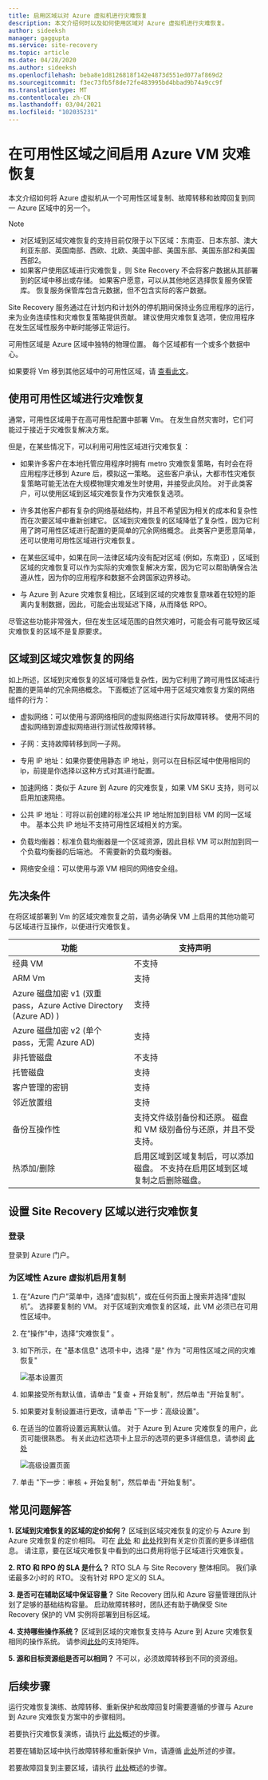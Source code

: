 ```yaml
---
title: 启用区域以对 Azure 虚拟机进行灾难恢复
description: 本文介绍何时以及如何使用区域对 Azure 虚拟机进行灾难恢复。
author: sideeksh
manager: gaggupta
ms.service: site-recovery
ms.topic: article
ms.date: 04/28/2020
ms.author: sideeksh
ms.openlocfilehash: beba8e1d8126818f142e4873d551ed077af869d2
ms.sourcegitcommit: f3ec73fb5f8de72fe483995bd4bbad9b74a9cc9f
ms.translationtype: MT
ms.contentlocale: zh-CN
ms.lasthandoff: 03/04/2021
ms.locfileid: "102035231"
---
```

# <a name="enable-azure-vm-disaster-recovery-between-availability-zones"></a>在可用性区域之间启用 Azure VM 灾难恢复

本文介绍如何将 Azure 虚拟机从一个可用性区域复制、故障转移和故障回复到同一 Azure 区域中的另一个。

>[!NOTE]
>
>- 对区域到区域灾难恢复的支持目前仅限于以下区域：东南亚、日本东部、澳大利亚东部、英国南部、西欧、北欧、美国中部、美国东部、美国东部2和美国西部2。  
>- 如果客户使用区域进行灾难恢复，则 Site Recovery 不会将客户数据从其部署到的区域中移出或存储。 如果客户愿意，可以从其他地区选择恢复服务保管库。 恢复服务保管库包含元数据，但不包含实际的客户数据。

Site Recovery 服务通过在计划内和计划外的停机期间保持业务应用程序的运行，来为业务连续性和灾难恢复策略提供贡献。 建议使用灾难恢复选项，使应用程序在发生区域性服务中断时能够正常运行。

可用性区域是 Azure 区域中独特的物理位置。 每个区域都有一个或多个数据中心。 

如果要将 Vm 移到其他区域中的可用性区域，请 [查看此文](../resource-mover/move-region-availability-zone.md)。

## <a name="using-availability-zones-for-disaster-recovery"></a>使用可用性区域进行灾难恢复 

通常，可用性区域用于在高可用性配置中部署 Vm。 在发生自然灾害时，它们可能过于接近于灾难恢复解决方案。

但是，在某些情况下，可以利用可用性区域进行灾难恢复：

- 如果许多客户在本地托管应用程序时拥有 metro 灾难恢复策略，有时会在将应用程序迁移到 Azure 后，模拟这一策略。 这些客户承认，大都市性灾难恢复策略可能无法在大规模物理灾难发生时使用，并接受此风险。 对于此类客户，可以使用区域到区域灾难恢复作为灾难恢复选项。

- 许多其他客户都有复杂的网络基础结构，并且不希望因为相关的成本和复杂性而在次要区域中重新创建它。 区域到灾难恢复的区域降低了复杂性，因为它利用了跨可用性区域进行配置的更简单的冗余网络概念。 此类客户更愿意简单，还可以使用可用性区域进行灾难恢复。

- 在某些区域中，如果在同一法律区域内没有配对区域 (例如，东南亚) ，区域到区域的灾难恢复可以作为实际的灾难恢复解决方案，因为它可以帮助确保合法遵从性，因为你的应用程序和数据不会跨国家边界移动。 

- 与 Azure 到 Azure 灾难恢复相比，区域到区域的灾难恢复意味着在较短的距离内复制数据，因此，可能会出现延迟下降，从而降低 RPO。

尽管这些功能非常强大，但在发生区域范围的自然灾难时，可能会有可能导致区域灾难恢复的区域不是复原要求。

## <a name="networking-for-zone-to-zone-disaster-recovery"></a>区域到区域灾难恢复的网络

如上所述，区域到灾难恢复的区域可降低复杂性，因为它利用了跨可用性区域进行配置的更简单的冗余网络概念。 下面概述了区域中用于区域灾难恢复方案的网络组件的行为： 

- 虚拟网络：可以使用与源网络相同的虚拟网络进行实际故障转移。 使用不同的虚拟网络到源虚拟网络进行测试性故障转移。

- 子网：支持故障转移到同一子网。

- 专用 IP 地址：如果你要使用静态 IP 地址，则可以在目标区域中使用相同的 ip，前提是你选择以这种方式对其进行配置。

- 加速网络：类似于 Azure 到 Azure 的灾难恢复，如果 VM SKU 支持，则可以启用加速网络。

- 公共 IP 地址：可将以前创建的标准公共 IP 地址附加到目标 VM 的同一区域中。 基本公共 IP 地址不支持可用性区域相关的方案。

- 负载均衡器：标准负载均衡器是一个区域资源，因此目标 VM 可以附加到同一个负载均衡器的后端池。 不需要新的负载均衡器。

- 网络安全组：可以使用与源 VM 相同的网络安全组。

## <a name="pre-requisites"></a>先决条件

在将区域部署到 Vm 的区域灾难恢复之前，请务必确保 VM 上启用的其他功能可与区域进行互操作，以便进行灾难恢复。

|功能  | 支持声明  |
|---------|---------|
|经典 VM   |     不支持    |
|ARM Vm    |    支持    |
|Azure 磁盘加密 v1 (双重 pass，Azure Active Directory (Azure AD) )      |     支持   |
|Azure 磁盘加密 v2 (单个 pass，无需 Azure AD)     |    支持    |
|非托管磁盘    |    不支持    |
|托管磁盘    |    支持    |
|客户管理的密钥    |    支持    |
|邻近放置组    |    支持    |
|备份互操作性    |    支持文件级别备份和还原。 磁盘和 VM 级别备份与还原，并且不受支持。    |
|热添加/删除    |    启用区域到区域复制后，可以添加磁盘。 不支持在启用区域到区域复制之后删除磁盘。    | 

## <a name="set-up-site-recovery-zone-to-zone-disaster-recovery"></a>设置 Site Recovery 区域以进行灾难恢复

### <a name="log-in"></a>登录

登录到 Azure 门户。

### <a name="enable-replication-for-the-zonal-azure-virtual-machine"></a>为区域性 Azure 虚拟机启用复制

1. 在“Azure 门户”菜单中，选择“虚拟机”，或在任何页面上搜索并选择“虚拟机”。 选择要复制的 VM。 对于区域到灾难恢复的区域，此 VM 必须已在可用性区域中。

2. 在“操作”中，选择“灾难恢复” 。

3. 如下所示，在 "基本信息" 选项卡中，选择 "是" 作为 "可用性区域之间的灾难恢复"

    ![基本设置页](./media/azure-to-azure-how-to-enable-zone-to-zone-disaster-recovery/zonal-disaster-recovery-basic-settings-blade.png)

4. 如果接受所有默认值，请单击 "复查 + 开始复制"，然后单击 "开始复制"。

5. 如果要对复制设置进行更改，请单击 "下一步：高级设置"。

6. 在适当的位置将设置远离默认值。 对于 Azure 到 Azure 灾难恢复的用户，此页可能很熟悉。 有关此边栏选项卡上显示的选项的更多详细信息，请参阅 [此处](./azure-to-azure-tutorial-enable-replication.md)

    ![高级设置页面](./media/azure-to-azure-how-to-enable-zone-to-zone-disaster-recovery/zonal-disaster-recovery-advanced-settings-blade.png)

7. 单击 "下一步：审核 + 开始复制"，然后单击 "开始复制"。

## <a name="faqs"></a>常见问题解答

**1. 区域到灾难恢复的区域的定价如何？**
区域到区域灾难恢复的定价与 Azure 到 Azure 灾难恢复的定价相同。 可在 [此处](https://azure.microsoft.com/pricing/details/site-recovery/) 和 [此处](https://azure.microsoft.com/blog/know-exactly-how-much-it-will-cost-for-enabling-dr-to-your-azure-vm/)找到有关定价页面的更多详细信息。 请注意，要在区域灾难恢复中看到的出口费用将低于区域进行灾难恢复。

**2. RTO 和 RPO 的 SLA 是什么？**
RTO SLA 与 Site Recovery 整体相同。 我们承诺最多2小时的 RTO。 没有针对 RPO 定义的 SLA。

**3. 是否可在辅助区域中保证容量？**
Site Recovery 团队和 Azure 容量管理团队计划了足够的基础结构容量。 启动故障转移时，团队还有助于确保受 Site Recovery 保护的 VM 实例将部署到目标区域。

**4. 支持哪些操作系统？**
区域到区域的灾难恢复支持与 Azure 到 Azure 灾难恢复相同的操作系统。 请参阅[此处](./azure-to-azure-support-matrix.md)的支持矩阵。

**5. 源和目标资源组是否可以相同？**
不可以，必须故障转移到不同的资源组。

## <a name="next-steps"></a>后续步骤

运行灾难恢复演练、故障转移、重新保护和故障回复时需要遵循的步骤与 Azure 到 Azure 灾难恢复方案中的步骤相同。

若要执行灾难恢复演练，请执行 [此处](./azure-to-azure-tutorial-dr-drill.md)概述的步骤。

若要在辅助区域中执行故障转移和重新保护 Vm，请遵循 [此处](./azure-to-azure-tutorial-failover-failback.md)所述的步骤。

若要故障回复到主要区域，请执行 [此处](./azure-to-azure-tutorial-failback.md)概述的步骤。
